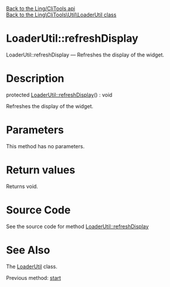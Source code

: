 [Back to the Ling/CliTools api](https://github.com/lingtalfi/CliTools/blob/master/doc/api/Ling/CliTools.md)<br>
[Back to the Ling\CliTools\Util\LoaderUtil class](https://github.com/lingtalfi/CliTools/blob/master/doc/api/Ling/CliTools/Util/LoaderUtil.md)


LoaderUtil::refreshDisplay
================



LoaderUtil::refreshDisplay — Refreshes the display of the widget.




Description
================


protected [LoaderUtil::refreshDisplay](https://github.com/lingtalfi/CliTools/blob/master/doc/api/Ling/CliTools/Util/LoaderUtil/refreshDisplay.md)() : void




Refreshes the display of the widget.




Parameters
================

This method has no parameters.


Return values
================

Returns void.








Source Code
===========
See the source code for method [LoaderUtil::refreshDisplay](https://github.com/lingtalfi/CliTools/blob/master/Util/LoaderUtil.php#L117-L142)


See Also
================

The [LoaderUtil](https://github.com/lingtalfi/CliTools/blob/master/doc/api/Ling/CliTools/Util/LoaderUtil.md) class.

Previous method: [start](https://github.com/lingtalfi/CliTools/blob/master/doc/api/Ling/CliTools/Util/LoaderUtil/start.md)<br>


